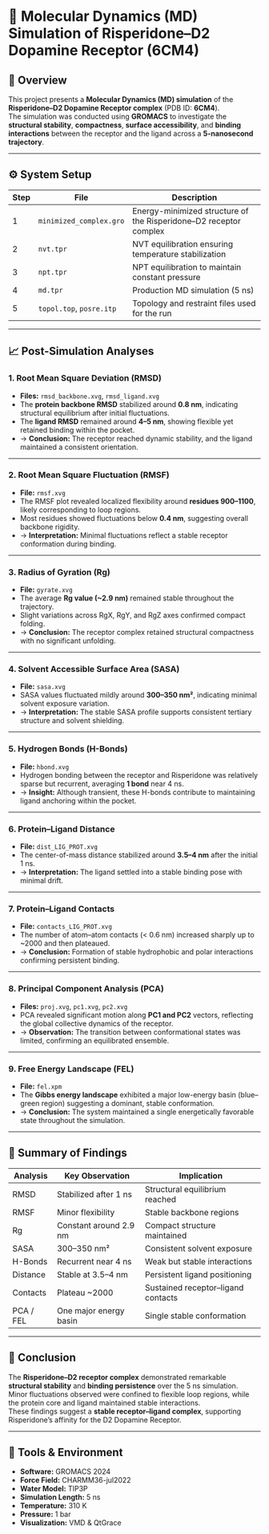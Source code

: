 # 🧬 Molecular Dynamics (MD) Simulation of Risperidone–D2 Dopamine Receptor (6CM4)

## 🧠 Overview
This project presents a **Molecular Dynamics (MD) simulation** of the **Risperidone–D2 Dopamine Receptor complex** (PDB ID: **6CM4**).  
The simulation was conducted using **GROMACS** to investigate the **structural stability**, **compactness**, **surface accessibility**, and **binding interactions** between the receptor and the ligand across a **5-nanosecond trajectory**.

---

## ⚙️ System Setup

| Step | File | Description |
|------|------|-------------|
| 1 | `minimized_complex.gro` | Energy-minimized structure of the Risperidone–D2 receptor complex |
| 2 | `nvt.tpr` | NVT equilibration ensuring temperature stabilization |
| 3 | `npt.tpr` | NPT equilibration to maintain constant pressure |
| 4 | `md.tpr` | Production MD simulation (5 ns) |
| 5 | `topol.top`, `posre.itp` | Topology and restraint files used for the run |

---

## 📈 Post-Simulation Analyses

### 1. Root Mean Square Deviation (RMSD)
- **Files:** `rmsd_backbone.xvg`, `rmsd_ligand.xvg`
- The **protein backbone RMSD** stabilized around **0.8 nm**, indicating structural equilibrium after initial fluctuations.  
- The **ligand RMSD** remained around **4–5 nm**, showing flexible yet retained binding within the pocket.  
- → **Conclusion:** The receptor reached dynamic stability, and the ligand maintained a consistent orientation.

---

### 2. Root Mean Square Fluctuation (RMSF)
- **File:** `rmsf.xvg`
- The RMSF plot revealed localized flexibility around **residues 900–1100**, likely corresponding to loop regions.  
- Most residues showed fluctuations below **0.4 nm**, suggesting overall backbone rigidity.  
- → **Interpretation:** Minimal fluctuations reflect a stable receptor conformation during binding.

---

### 3. Radius of Gyration (Rg)
- **File:** `gyrate.xvg`
- The average **Rg value (~2.9 nm)** remained stable throughout the trajectory.  
- Slight variations across RgX, RgY, and RgZ axes confirmed compact folding.  
- → **Conclusion:** The receptor complex retained structural compactness with no significant unfolding.

---

### 4. Solvent Accessible Surface Area (SASA)
- **File:** `sasa.xvg`
- SASA values fluctuated mildly around **300–350 nm²**, indicating minimal solvent exposure variation.  
- → **Interpretation:** The stable SASA profile supports consistent tertiary structure and solvent shielding.

---

### 5. Hydrogen Bonds (H-Bonds)
- **File:** `hbond.xvg`
- Hydrogen bonding between the receptor and Risperidone was relatively sparse but recurrent, averaging **1 bond** near 4 ns.  
- → **Insight:** Although transient, these H-bonds contribute to maintaining ligand anchoring within the pocket.

---

### 6. Protein–Ligand Distance
- **File:** `dist_LIG_PROT.xvg`
- The center-of-mass distance stabilized around **3.5–4 nm** after the initial 1 ns.  
- → **Interpretation:** The ligand settled into a stable binding pose with minimal drift.

---

### 7. Protein–Ligand Contacts
- **File:** `contacts_LIG_PROT.xvg`
- The number of atom–atom contacts (< 0.6 nm) increased sharply up to ~2000 and then plateaued.  
- → **Conclusion:** Formation of stable hydrophobic and polar interactions confirming persistent binding.

---

### 8. Principal Component Analysis (PCA)
- **Files:** `proj.xvg`, `pc1.xvg`, `pc2.xvg`
- PCA revealed significant motion along **PC1 and PC2** vectors, reflecting the global collective dynamics of the receptor.  
- → **Observation:** The transition between conformational states was limited, confirming an equilibrated ensemble.

---

### 9. Free Energy Landscape (FEL)
- **File:** `fel.xpm`
- The **Gibbs energy landscape** exhibited a major low-energy basin (blue–green region) suggesting a dominant, stable conformation.  
- → **Conclusion:** The system maintained a single energetically favorable state throughout the simulation.

---

## 🧩 Summary of Findings

| Analysis | Key Observation | Implication |
|-----------|----------------|-------------|
| RMSD | Stabilized after 1 ns | Structural equilibrium reached |
| RMSF | Minor flexibility | Stable backbone regions |
| Rg | Constant around 2.9 nm | Compact structure maintained |
| SASA | 300–350 nm² | Consistent solvent exposure |
| H-Bonds | Recurrent near 4 ns | Weak but stable interactions |
| Distance | Stable at 3.5–4 nm | Persistent ligand positioning |
| Contacts | Plateau ~2000 | Sustained receptor–ligand contacts |
| PCA / FEL | One major energy basin | Single stable conformation |

---

## 💬 Conclusion
The **Risperidone–D2 receptor complex** demonstrated remarkable **structural stability** and **binding persistence** over the 5 ns simulation.  
Minor fluctuations observed were confined to flexible loop regions, while the protein core and ligand maintained stable interactions.  
These findings suggest a **stable receptor–ligand complex**, supporting Risperidone’s affinity for the D2 Dopamine Receptor.

---

## 🧪 Tools & Environment
- **Software:** GROMACS 2024  
- **Force Field:** CHARMM36-jul2022  
- **Water Model:** TIP3P  
- **Simulation Length:** 5 ns  
- **Temperature:** 310 K  
- **Pressure:** 1 bar  
- **Visualization:** VMD & QtGrace

